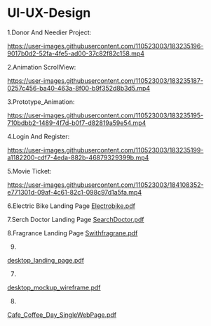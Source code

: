 # UI-UX-Design

1.Donor And Needier Project:

https://user-images.githubusercontent.com/110523003/183235196-9017b0d2-52fa-4fe5-ad00-37c82f82c158.mp4

2.Animation ScrollView:

https://user-images.githubusercontent.com/110523003/183235187-0257c456-ba40-463a-8f00-b9f352d8b3d5.mp4

3.Prototype_Animation:

https://user-images.githubusercontent.com/110523003/183235195-710bdbb2-1489-4f7d-b0f7-d82819a59e54.mp4


4.Login And Register:

https://user-images.githubusercontent.com/110523003/183235199-a1182200-cdf7-4eda-882b-46879329399b.mp4

5.Movie Ticket:

https://user-images.githubusercontent.com/110523003/184108352-e771301d-09af-4c61-82c1-098c97d1a5fa.mp4

6.Electric Bike Landing Page 
[Electrobike.pdf](https://github.com/Darshan721/UI-UX-Design/files/13771151/Electrobike.pdf)

7.Serch Doctor Landing Page
[SearchDoctor.pdf](https://github.com/Darshan721/UI-UX-Design/files/13771150/SearchDoctor.pdf)

8.Fragrance Landing Page
[Swithfragrane.pdf](https://github.com/Darshan721/UI-UX-Design/files/13771149/Swithfragrane.pdf)

9.
[desktop_landing_page.pdf](https://github.com/Darshan721/UI-UX-Design/files/9274422/desktop_landing_page.pdf)

7.
[desktop_mockup_wireframe.pdf](https://github.com/Darshan721/UI-UX-Design/files/9274424/desktop_mockup_wireframe.pdf)

8.
[Cafe_Coffee_Day_SingleWebPage.pdf](https://github.com/Darshan721/UI-UX-Design/files/9274434/Cafe_Coffee_Day_SingleWebPage.pdf)


